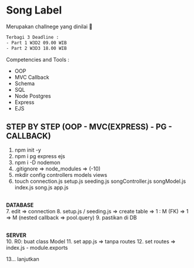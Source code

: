# Song Label

Merupakan challnege yang dinilai 💯
```txt
Terbagi 3 Deadline :
- Part 1 W3D2 09.00 WIB
- Part 2 W3D3 18.00 WIB
```

Competencies and Tools :
- OOP
- MVC Callback
- Schema
- SQL
- Node Postgres
- Express
- EJS


## STEP BY STEP (OOP - MVC(EXPRESS) - PG - CALLBACK)
1. npm init -y
2. npm i pg express ejs 
3. npm i -D nodemon
4. .gitignore => node_modules => (-10)
5. mkdir config controllers models views
6. touch connection.js setup.js seeding.js songController.js songModel.js index.js song.js app.js

<br> **DATABASE** <br>
7. edit => connection
8. setup.js / seeding.js => create table => 1 : M (FK)
    => 1 => M (nested callback => pool.query)
9. pastikan di DB

<br>**SERVER**<br>
10. R0: buat class Model
11. set app.js => tanpa routes
12. set routes => index.js - module.exports

13... lanjutkan
